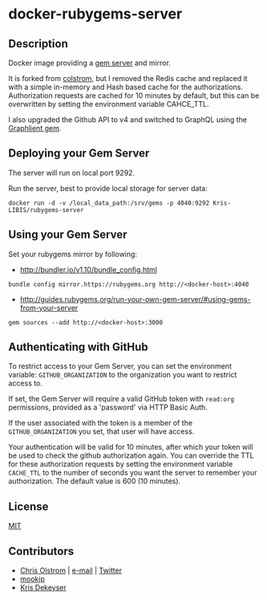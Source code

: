 # docker-rubygems-server

Description
-----------

Docker image providing a [gem server](https://github.com/geminabox/geminabox) and mirror.

It is forked from [colstrom](https://github.com/colstrom/docker-rubygems-server), but I removed the Redis cache and replaced it with a simple
in-memory and Hash based cache for the authorizations. Authorization requests are cached for 10 minutes by default, but this can be overwritten
by setting the environment variable CAHCE_TTL.

I also upgraded the Github API to v4 and switched to GraphQL using the [Graphlient gem](https://github.com/ashkan18/graphlient).

Deploying your Gem Server
-------------------------

The server will run on local port 9292.

Run the server, best to provide local storage for server data:
```
docker run -d -v /local_data_path:/srv/gems -p 4040:9292 Kris-LIBIS/rubygems-server
```

Using your Gem Server
---------------------

Set your rubygems mirror by following:
* http://bundler.io/v1.10/bundle_config.html

```
bundle config mirror.https://rubygems.org http://<docker-host>:4040
```

* http://guides.rubygems.org/run-your-own-gem-server/#using-gems-from-your-server
```
gem sources --add http://<docker-host>:3000
```

Authenticating with GitHub
--------------------------

To restrict access to your Gem Server, you can set the environment variable: `GITHUB_ORGANIZATION` to the organization you want to restrict access to.

If set, the Gem Server will require a valid GitHub token with `read:org` permissions, provided as a 'password' via HTTP Basic Auth.

If the user associated with the token is a member of the `GITHUB_ORGANIZATION` you set, that user will have access.

Your authentication will be valid for 10 minutes, after which your token will be used to check the github authorization again. You can override the TTL for
these authorization requests by setting the environment variable `CACHE_TTL` to the number of seconds you want the server to remember your authorization. The 
default value is 600 (10 minutes).

License
-------
[MIT](https://tldrlegal.com/license/mit-license)

Contributors
------------
* [Chris Olstrom](https://colstrom.github.io/) | [e-mail](mailto:chris@olstrom.com) | [Twitter](https://twitter.com/ChrisOlstrom)
* [mookjp](https://github.com/mookjp)
* [Kris Dekeyser](https://github.com/Kris-LIBIS)